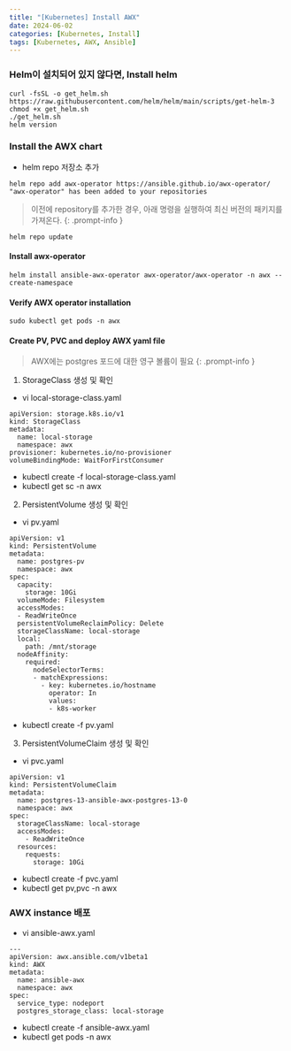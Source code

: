 ```yaml
---
title: "[Kubernetes] Install AWX"
date: 2024-06-02
categories: [Kubernetes, Install]
tags: [Kubernetes, AWX, Ansible]
---
```


### Helm이 설치되어 있지 않다면, Install helm
```
curl -fsSL -o get_helm.sh https://raw.githubusercontent.com/helm/helm/main/scripts/get-helm-3
chmod +x get_helm.sh
./get_helm.sh
helm version
```

### Install the AWX chart
- helm repo 저장소 추가
```
helm repo add awx-operator https://ansible.github.io/awx-operator/
"awx-operator" has been added to your repositories
```

> 이전에 repository를 추가한 경우, 아래 명령을 실행하여 최신 버전의 패키지를 가져온다.
{: .prompt-info }

```
helm repo update
```

#### Install awx-operator
```
helm install ansible-awx-operator awx-operator/awx-operator -n awx --create-namespace
```

#### Verify AWX operator installation
```
sudo kubectl get pods -n awx
```

#### Create PV, PVC and deploy AWX yaml file

> AWX에는 postgres 포드에 대한 영구 볼륨이 필요
{: .prompt-info }

1. StorageClass 생성 및 확인
- vi local-storage-class.yaml
```
apiVersion: storage.k8s.io/v1
kind: StorageClass
metadata:
  name: local-storage
  namespace: awx
provisioner: kubernetes.io/no-provisioner
volumeBindingMode: WaitForFirstConsumer
```
- kubectl create -f local-storage-class.yaml
- kubectl get sc -n awx

2. PersistentVolume 생성 및 확인
- vi pv.yaml
```
apiVersion: v1
kind: PersistentVolume
metadata:
  name: postgres-pv
  namespace: awx
spec:
  capacity:
    storage: 10Gi
  volumeMode: Filesystem
  accessModes:
  - ReadWriteOnce
  persistentVolumeReclaimPolicy: Delete
  storageClassName: local-storage
  local:
    path: /mnt/storage
  nodeAffinity:
    required:
      nodeSelectorTerms:
      - matchExpressions:
        - key: kubernetes.io/hostname
          operator: In
          values:
          - k8s-worker
```
- kubectl create -f pv.yaml

3. PersistentVolumeClaim 생성 및 확인
- vi pvc.yaml
```
apiVersion: v1
kind: PersistentVolumeClaim
metadata:
  name: postgres-13-ansible-awx-postgres-13-0
  namespace: awx
spec:
  storageClassName: local-storage
  accessModes:
    - ReadWriteOnce
  resources:
    requests:
      storage: 10Gi
```
- kubectl create -f pvc.yaml
- kubectl get pv,pvc -n awx


### AWX instance 배포
- vi ansible-awx.yaml
```
---
apiVersion: awx.ansible.com/v1beta1
kind: AWX
metadata:
  name: ansible-awx
  namespace: awx
spec:
  service_type: nodeport
  postgres_storage_class: local-storage
```
- kubectl create -f ansible-awx.yaml
- kubectl get pods -n awx